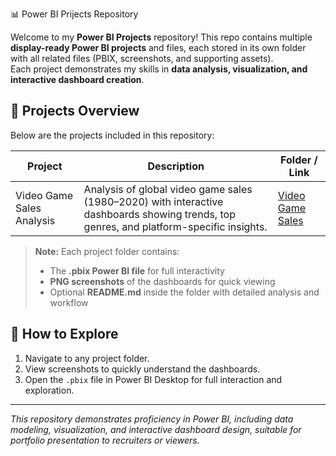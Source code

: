 📊 Power BI Prijects Repository

Welcome to my **Power BI Projects** repository! This repo contains multiple **display-ready Power BI projects** and files, each stored in its own folder with all related files (PBIX, screenshots, and supporting assets).  
Each project demonstrates my skills in **data analysis, visualization, and interactive dashboard creation**.

## 🚀 Projects Overview

Below are the projects included in this repository:

| Project | Description | Folder / Link |
|---------|-------------|---------------|
| Video Game Sales Analysis | Analysis of global video game sales (1980–2020) with interactive dashboards showing trends, top genres, and platform-specific insights. | [Video Game Sales](./Video%20Game%20Sales) |
<!--
| [Next Project Name] | Short description of your next project (dataset, insights, visuals). | [Folder Name](./FolderName) |
| [Another Project] | Short description of another project. | [Folder Name](./FolderName) |
 add project details as we progress
 Your comment text here -->

> **Note:** Each project folder contains:  
> - The **.pbix Power BI file** for full interactivity  
> - **PNG screenshots** of the dashboards for quick viewing  
> - Optional **README.md** inside the folder with detailed analysis and workflow  

## 📂 How to Explore

1. Navigate to any project folder.  
2. View screenshots to quickly understand the dashboards.  
3. Open the `.pbix` file in Power BI Desktop for full interaction and exploration.  

---

*This repository demonstrates proficiency in Power BI, including data modeling, visualization, and interactive dashboard design, suitable for portfolio presentation to recruiters or viewers.*

